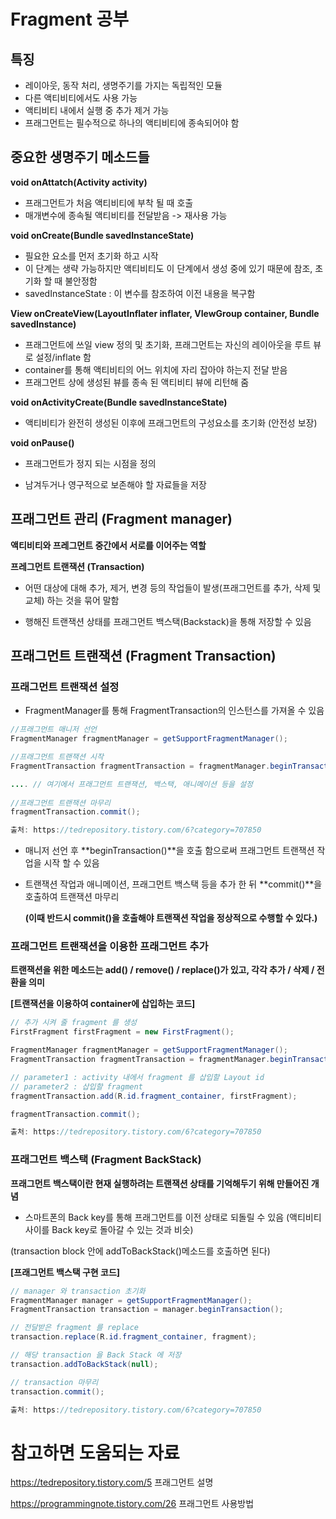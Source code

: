 # Fragment 공부



## 특징

* 레이아웃, 동작 처리, 생명주기를 가지는 독립적인 모듈
* 다른 액티비티에서도 사용 가능
* 액티비티 내에서 실행 중 추가 제거 가능
* 프래그먼트는 필수적으로 하나의 액티비티에 종속되어야 함



## 중요한 생명주기 메소드들

**void onAttatch(Activity activity)**

* 프래그먼트가 처음 액티비티에 부착 될 때 호출
* 매개변수에 종속될 액티비티를 전달받음 -> 재사용 가능



**void onCreate(Bundle savedInstanceState)**

* 필요한 요소를 먼저 초기화 하고 시작
* 이 단계는 생략 가능하지만 액티비티도 이 단계에서 생성 중에 있기 때문에 참조, 초기화 할 때 불안정함
* savedInstanceState : 이 변수를 참조하여 이전 내용을 복구함



**View onCreateView(LayoutInflater inflater, VIewGroup container, Bundle savedInstance)**

 * 프래그먼트에 쓰일 view 정의 및 초기화, 프래그먼트는 자신의 레이아웃을 루트 뷰로 설정/inflate 함
 * container를 통해 액티비티의 어느 위치에 자리 잡아야 하는지 전달 받음
 * 프래그먼트 상에 생성된 뷰를 종속 된 액티비티 뷰에 리턴해 줌



**void onActivityCreate(Bundle savedInstanceState)**

 * 액티비티가 완전히 생성된 이후에 프래그먼트의 구성요소를 초기화 (안전성 보장)



**void onPause()**

* 프래그먼트가 정지 되는 시점을 정의

* 남겨두거나 영구적으로 보존해야 할 자료들을 저장



## 프래그먼트 관리 (Fragment manager)

**액티비티와 프레그먼트 중간에서 서로를 이어주는 역할**



**프레그먼트 트랜잭션 (Transaction)**

- 어떤 대상에 대해 추가, 제거, 변경 등의 작업들이 발생(프래그먼트를 추가, 삭제 및 교체) 하는 것을 묶어 말함

- 행해진 트랜잭션 상태를 프래그먼트 백스택(Backstack)을 통해 저장할 수 있음



## 프래그먼트 트랜잭션 (Fragment Transaction)



### 프래그먼트 트랜잭션 설정

* FragmentManager를 통해 FragmentTransaction의 인스턴스를 가져올 수 있음

``` java
//프래그먼트 매니저 선언
FragmentManager fragmentManager = getSupportFragmentManager();

//프래그먼트 트랜잭션 시작
FragmentTransaction fragmentTransaction = fragmentManager.beginTransaction();

.... // 여기에서 프래그먼트 트랜잭션, 백스택, 애니메이션 등을 설정
    
//프래그먼트 트랜잭션 마무리
fragmentTransaction.commit();

출처: https://tedrepository.tistory.com/6?category=707850
```

* 매니저 선언 후 **beginTransaction()**을 호출 함으로써 프래그먼트 트랜잭션 작업을 시작 할 수 있음

* 트랜잭션 작업과 애니메이션, 프래그먼트 백스택 등을 추가 한 뒤 **commit()**을 호출하여 트랜잭션 마무리

  **(이때 반드시 commit()을 호출해야 트랜잭션 작업을 정상적으로 수행할 수 있다.)**



### 프래그먼트 트랜잭션을 이용한 프래그먼트 추가

**트랜잭션을 위한 메소드는 add() / remove() / replace()가 있고, 각각 추가 / 삭제 / 전환을 의미**



**[트랜잭션을 이용하여 container에 삽입하는 코드]**

```java
// 추가 시켜 줄 fragment 를 생성
FirstFragment firstFragment = new FirstFragment();

FragmentManager fragmentManager = getSupportFragmentManager();
FragmentTransaction fragmentTransaction = fragmentManager.beginTransaction();

// parameter1 : activity 내에서 fragment 를 삽입할 Layout id
// parameter2 : 삽입할 fragment
fragmentTransaction.add(R.id.fragment_container, firstFragment);

fragmentTransaction.commit();

출처: https://tedrepository.tistory.com/6?category=707850
```



### 프래그먼트 백스택 (Fragment BackStack)

**프래그먼트 백스택이란 현재 실행하려는 트랜잭션 상태를 기억해두기 위해 만들어진 개념**

* 스마트폰의 Back key를 통해 프래그먼트를 이전 상태로 되돌릴 수 있음 (액티비티 사이를 Back key로 돌아갈 수 있는 것과 비슷)

(transaction block 안에 addToBackStack()메소드를 호출하면 된다)

**[프래그먼트 백스택 구현 코드]**

```java
// manager 와 transaction 초기화
FragmentManager manager = getSupportFragmentManager();
FragmentTransaction transaction = manager.beginTransaction();

// 전달받은 fragment 를 replace
transaction.replace(R.id.fragment_container, fragment);

// 해당 transaction 을 Back Stack 에 저장
transaction.addToBackStack(null);

// transaction 마무리
transaction.commit();

출처: https://tedrepository.tistory.com/6?category=707850
```





# 참고하면 도움되는 자료

https://tedrepository.tistory.com/5  프래그먼트 설명

https://programmingnote.tistory.com/26 프래그먼트 사용방법